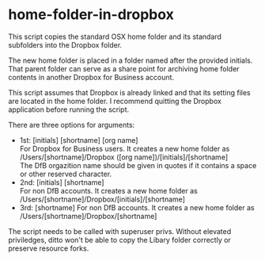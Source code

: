 home-folder-in-dropbox
======================

This script copies the standard OSX home folder and its standard subfolders into the Dropbox folder.

The new home folder is placed in a folder named after the provided initials. That parent folder can serve as a share point for archiving home folder contents in another Dropbox for Business account.

This script assumes that Dropbox is already linked and that its setting files are located in the home folder. I recommend quitting the Dropbox application before running the script.

There are three options for arguments:
* 1st: [initials] [shortname] [org name]  
     For Dropbox for Business users. It creates a new home folder as /Users/[shortname]/Dropbox ([org name])/[initials]/[shortname]  
     The DfB orgazition name should be given in quotes if it contains a space or other reserved character.
* 2nd: [initials] [shortname]  
     For non DfB accounts. It creates a new home folder as /Users/[shortname]/Dropbox/[initials]/[shortname]  
* 3rd: [shortname]
     For non DfB accounts. It creates a new home folder as /Users/[shortname]/Dropbox/[shortname]  

The script needs to be called with superuser privs. Without elevated priviledges, ditto won't be able to copy the Libary folder correctly or preserve resource forks.
